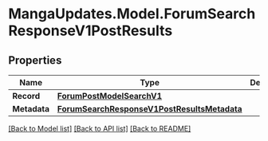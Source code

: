 # MangaUpdates.Model.ForumSearchResponseV1PostResults

## Properties

Name | Type | Description | Notes
------------ | ------------- | ------------- | -------------
**Record** | [**ForumPostModelSearchV1**](ForumPostModelSearchV1.md) |  | [optional] 
**Metadata** | [**ForumSearchResponseV1PostResultsMetadata**](ForumSearchResponseV1PostResultsMetadata.md) |  | [optional] 

[[Back to Model list]](../README.md#documentation-for-models) [[Back to API list]](../README.md#documentation-for-api-endpoints) [[Back to README]](../README.md)

